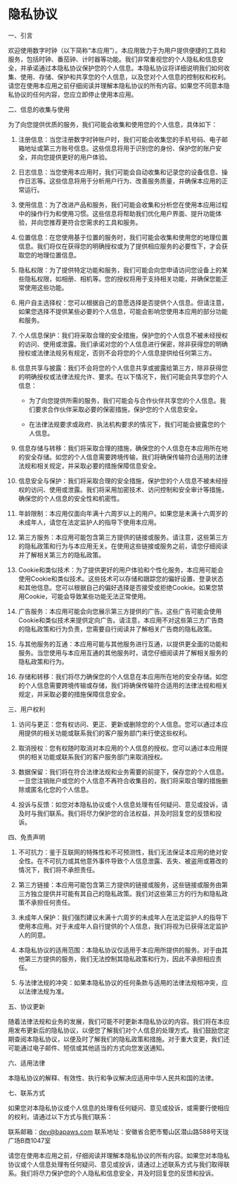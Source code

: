 # 隐私协议

一、引言

欢迎使用数字时钟（以下简称“本应用”）。本应用致力于为用户提供便捷的工具和服务，包括时钟、番茄钟、计时器等功能。我们非常重视您的个人隐私和信息安全，并承诺通过本隐私协议保护您的个人信息。本隐私协议将详细说明我们如何收集、使用、存储、保护和共享您的个人信息，以及您对个人信息的控制权和权利。请您在使用本应用之前仔细阅读并理解本隐私协议的所有内容。如果您不同意本隐私协议的任何内容，您应立即停止使用本应用。

二、信息的收集与使用

为了向您提供优质的服务，我们可能会收集和使用您的个人信息，具体如下：

1. 注册信息：当您注册数字时钟账户时，我们可能会收集您的手机号码、电子邮箱地址或第三方账号信息。这些信息将用于识别您的身份、保护您的账户安全，并向您提供更好的用户体验。

1. 日志信息：当您使用本应用时，我们可能会自动收集和记录您的设备信息、操作日志等。这些信息将用于分析用户行为、改善服务质量，并确保本应用的正常运行。

1. 使用信息：为了改进产品和服务，我们可能会收集和分析您在使用本应用过程中的操作行为和使用习惯。这些信息将帮助我们优化用户界面、提升功能体验，并向您推荐更符合您需求的工具和服务。

1. 位置信息：在您使用基于位置的服务时，我们可能会收集和使用您的地理位置信息。我们将仅在获得您的明确授权或为了提供相应服务的必要性下，才会获取您的地理位置信息。

1. 隐私权限：为了提供特定功能和服务，我们可能会向您申请访问您设备上的某些隐私权限，如相册、相机等。您的授权将用于支持相关功能，并确保您能正常使用这些功能。

1. 用户自主选择权：您可以根据自己的意愿选择是否提供个人信息。但请注意，如果您选择不提供某些必要的个人信息，可能会影响您使用本应用的部分功能和服务。

1. 个人信息保护：我们将采取合理的安全措施，保护您的个人信息不被未经授权的访问、使用或泄露。我们承诺对您的个人信息进行保密，除非获得您的明确授权或法律法规另有规定，否则不会将您的个人信息提供给任何第三方。

1. 信息共享与披露：我们不会将您的个人信息共享或披露给第三方，除非获得您的明确授权或法律法规允许、要求。在以下情况下，我们可能会共享您的个人信息：

   - 为了向您提供所需的服务，我们可能会与合作伙伴共享您的个人信息。我们要求合作伙伴采取必要的保密措施，保护您的个人信息安全。

   - 在法律法规要求或政府、执法机构要求的情况下，我们可能会披露您的个人信息。

1. 信息存储与转移：我们将采取合理的措施，确保您的个人信息在本应用所在地的安全存储。如您的个人信息需要跨境传输，我们将确保传输符合适用的法律法规和相关规定，并采取必要的措施保障信息安全。

1. 信息安全与保护：我们将采取合理的安全措施，保护您的个人信息不被未经授权的访问、使用或泄露。我们将采用加密技术、访问控制和安全审计等措施，确保您的个人信息的安全性和机密性。

1. 年龄限制：本应用仅面向年满十六周岁以上的用户。如果您是未满十六周岁的未成年人，请您在法定监护人的指导下使用本应用。

1. 第三方服务：本应用可能包含第三方提供的链接或服务。请注意，这些第三方的隐私政策和行为与本应用无关。在使用这些链接或服务之前，请您仔细阅读并了解相关第三方的隐私政策。

1. Cookie和类似技术：为了提供更好的用户体验和个性化服务，本应用可能会使用Cookie和类似技术。这些技术可以存储和跟踪您的偏好设置、登录状态和其他信息。您可以根据自己的偏好选择是否接受或拒绝Cookie。如果您禁用Cookie，可能会导致某些功能无法正常使用。

1. 广告服务：本应用可能会向您展示第三方提供的广告。这些广告可能会使用Cookie和类似技术来提供定向广告。请注意，本应用不对这些第三方广告商的隐私政策和行为负责，您需要自行阅读并了解相关广告商的隐私政策。

1. 与其他服务的互通：本应用可能与其他服务进行互通，以提供更全面的功能和服务。当您使用与本应用互通的其他服务时，请您仔细阅读并了解相关服务的隐私政策和行为。

1. 存储和转移：我们将尽力确保您的个人信息在本应用所在地的安全存储。如您的个人信息需要跨境传输或存储，我们将确保传输符合适用的法律法规和相关规定，并采取必要的措施保障信息安全。

三、用户权利

1. 访问与更正：您有权访问、更正、更新或删除您的个人信息。您可以通过本应用提供的相关功能或联系我们的客户服务部门来行使这些权利。

1. 取消授权：您有权随时取消对本应用的个人信息的授权。您可以通过本应用提供的相关功能或联系我们的客户服务部门来取消授权。

1. 数据保留：我们将在符合法律法规和业务需要的前提下，保存您的个人信息。一旦您注销账户或您的个人信息不再符合收集目的，我们将采取合理的措施删除或匿名化您的个人信息。

1. 投诉与反馈：如您对本隐私协议或个人信息处理有任何疑问、意见或投诉，请及时与我们联系。我们将尽力保护您的合法权益，并及时回复您的反馈和投诉。

四、免责声明

1. 不可抗力：鉴于互联网的特殊性和不可预测性，我们无法保证本应用的绝对安全性。在不可抗力或其他意外事件导致个人信息泄露、丢失、被盗用或篡改的情况下，我们将不承担责任。

1. 第三方链接：本应用可能包含第三方提供的链接或服务，这些链接或服务由第三方独立提供并可能有其自己的隐私政策。我们对这些第三方的行为和隐私政策不承担任何责任。

1. 未成年人保护：我们强烈建议未满十六周岁的未成年人在法定监护人的指导下使用本应用。对于未成年人自行提供的个人信息，我们将视为已获得法定监护人的同意。

1. 本隐私协议的适用范围：本隐私协议仅适用于本应用所提供的服务。对于由其他第三方提供的服务，我们无法控制其隐私政策和行为，因此不承担相应责任。

1. 与法律法规的冲突：如果本隐私协议的任何条款与适用的法律法规相冲突，应以法律法规为准。

五、协议更新

随着法律法规和业务的发展，我们可能不时更新本隐私协议的内容。我们将在本应用发布更新后的隐私协议，以便您了解我们对个人信息的处理方式。我们鼓励您定期查阅本隐私协议，以便及时了解我们的隐私政策和措施。对于重大变更，我们还可能通过电子邮件、短信或其他适当的方式向您发送通知。

六、适用法律

本隐私协议的解释、有效性、执行和争议解决应适用中华人民共和国的法律。

七、联系方式

如果您对本隐私协议或个人信息的处理有任何疑问、意见或投诉，或需要行使相应的权利，请通过以下方式与我们联系：

联系邮箱：dev@bapaws.com
联系地址：安徽省合肥市蜀山区潜山路588号天珑广场B商1047室

请您在使用本应用之前，仔细阅读并理解本隐私协议的所有内容。如果您对本隐私协议或个人信息处理有任何疑问、意见或投诉，请通过上述联系方式与我们取得联系。我们将尽力保护您的个人隐私和信息安全，并及时回复您的反馈和投诉。
